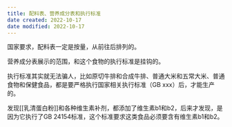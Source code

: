 ```yaml
---
title: 配料表、营养成分表和执行标准
date created: 2022-10-17
date modified: 2022-10-17
---
```


国家要求，配料表一定是按量，从前往后排列的。

营养成分表展示的范围，和这个食物的执行标准是挂钩的。

执行标准其实就无法骗人，比如原切牛排和合成牛排、普通大米和五常大米、普通食物和保健食品，都是要严格执行国家相关执行标准（GB xxx）后，才能生产的。

发现[[乳清蛋白粉]]和各种维生素补剂，都添加了维生素b1和b2，后来才发现，是因为它执行了GB 24154标准，这个标准要求这类食品必须要含有维生素b1和b2。
